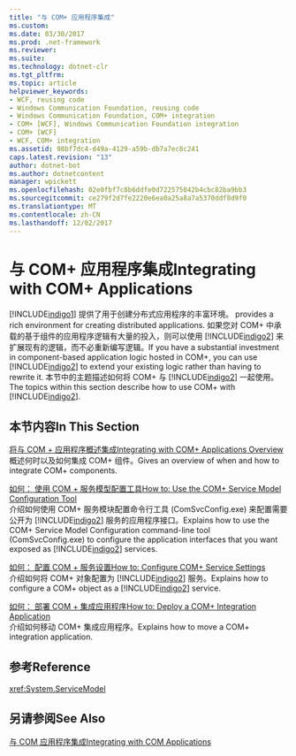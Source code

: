```yaml
---
title: "与 COM+ 应用程序集成"
ms.custom: 
ms.date: 03/30/2017
ms.prod: .net-framework
ms.reviewer: 
ms.suite: 
ms.technology: dotnet-clr
ms.tgt_pltfrm: 
ms.topic: article
helpviewer_keywords:
- WCF, reusing code
- Windows Communication Foundation, reusing code
- Windows Communication Foundation, COM+ integration
- COM+ [WCF], Windows Communication Foundation integration
- COM+ [WCF]
- WCF, COM+ integration
ms.assetid: 98bf7dc4-d49a-4129-a59b-db7a7ec8c241
caps.latest.revision: "13"
author: dotnet-bot
ms.author: dotnetcontent
manager: wpickett
ms.openlocfilehash: 02e0fbf7c8b6ddfe0d722575042b4cbc82ba9bb3
ms.sourcegitcommit: ce279f2d7fe2220e6ea0a25a8a7a5370ddf8d9f0
ms.translationtype: MT
ms.contentlocale: zh-CN
ms.lasthandoff: 12/02/2017
---
```

# <a name="integrating-with-com-applications"></a><span data-ttu-id="9be99-102">与 COM+ 应用程序集成</span><span class="sxs-lookup"><span data-stu-id="9be99-102">Integrating with COM+ Applications</span></span>
[!INCLUDE[indigo1](../../../../includes/indigo1-md.md)]<span data-ttu-id="9be99-103"> 提供了用于创建分布式应用程序的丰富环境。</span><span class="sxs-lookup"><span data-stu-id="9be99-103"> provides a rich environment for creating distributed applications.</span></span> <span data-ttu-id="9be99-104">如果您对 COM+ 中承载的基于组件的应用程序逻辑有大量的投入，则可以使用 [!INCLUDE[indigo2](../../../../includes/indigo2-md.md)] 来扩展现有的逻辑，而不必重新编写逻辑。</span><span class="sxs-lookup"><span data-stu-id="9be99-104">If you have a substantial investment in component-based application logic hosted in COM+, you can use [!INCLUDE[indigo2](../../../../includes/indigo2-md.md)] to extend your existing logic rather than having to rewrite it.</span></span> <span data-ttu-id="9be99-105">本节中的主题描述如何将 COM+ 与 [!INCLUDE[indigo2](../../../../includes/indigo2-md.md)] 一起使用。</span><span class="sxs-lookup"><span data-stu-id="9be99-105">The topics within this section describe how to use COM+ with [!INCLUDE[indigo2](../../../../includes/indigo2-md.md)].</span></span>  
  
## <a name="in-this-section"></a><span data-ttu-id="9be99-106">本节内容</span><span class="sxs-lookup"><span data-stu-id="9be99-106">In This Section</span></span>  
 [<span data-ttu-id="9be99-107">将与 COM + 应用程序概述集成</span><span class="sxs-lookup"><span data-stu-id="9be99-107">Integrating with COM+ Applications Overview</span></span>](../../../../docs/framework/wcf/feature-details/integrating-with-com-plus-applications-overview.md)  
 <span data-ttu-id="9be99-108">概述何时以及如何集成 COM+ 组件。</span><span class="sxs-lookup"><span data-stu-id="9be99-108">Gives an overview of when and how to integrate COM+ components.</span></span>  
  
 [<span data-ttu-id="9be99-109">如何： 使用 COM + 服务模型配置工具</span><span class="sxs-lookup"><span data-stu-id="9be99-109">How to: Use the COM+ Service Model Configuration Tool</span></span>](../../../../docs/framework/wcf/feature-details/how-to-use-the-com-service-model-configuration-tool.md)  
 <span data-ttu-id="9be99-110">介绍如何使用 COM+ 服务模块配置命令行工具 (ComSvcConfig.exe) 来配置需要公开为 [!INCLUDE[indigo2](../../../../includes/indigo2-md.md)] 服务的应用程序接口。</span><span class="sxs-lookup"><span data-stu-id="9be99-110">Explains how to use the COM+ Service Model Configuration command-line tool (ComSvcConfig.exe) to configure the application interfaces that you want exposed as [!INCLUDE[indigo2](../../../../includes/indigo2-md.md)] services.</span></span>  
  
 [<span data-ttu-id="9be99-111">如何： 配置 COM + 服务设置</span><span class="sxs-lookup"><span data-stu-id="9be99-111">How to: Configure COM+ Service Settings</span></span>](../../../../docs/framework/wcf/feature-details/how-to-configure-com-service-settings.md)  
 <span data-ttu-id="9be99-112">介绍如何将 COM+ 对象配置为 [!INCLUDE[indigo2](../../../../includes/indigo2-md.md)] 服务。</span><span class="sxs-lookup"><span data-stu-id="9be99-112">Explains how to configure a COM+ object as a [!INCLUDE[indigo2](../../../../includes/indigo2-md.md)] service.</span></span>  
  
 [<span data-ttu-id="9be99-113">如何： 部署 COM + 集成应用程序</span><span class="sxs-lookup"><span data-stu-id="9be99-113">How to: Deploy a COM+ Integration Application</span></span>](../../../../docs/framework/wcf/feature-details/how-to-deploy-a-com-integration-application.md)  
 <span data-ttu-id="9be99-114">介绍如何移动 COM+ 集成应用程序。</span><span class="sxs-lookup"><span data-stu-id="9be99-114">Explains how to move a COM+ integration application.</span></span>  
  
## <a name="reference"></a><span data-ttu-id="9be99-115">参考</span><span class="sxs-lookup"><span data-stu-id="9be99-115">Reference</span></span>  
 <xref:System.ServiceModel>  
  
## <a name="see-also"></a><span data-ttu-id="9be99-116">另请参阅</span><span class="sxs-lookup"><span data-stu-id="9be99-116">See Also</span></span>  
 [<span data-ttu-id="9be99-117">与 COM 应用程序集成</span><span class="sxs-lookup"><span data-stu-id="9be99-117">Integrating with COM Applications</span></span>](../../../../docs/framework/wcf/feature-details/integrating-with-com-applications.md)
